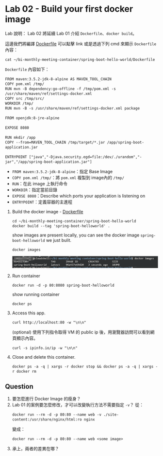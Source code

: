 # Lab 02 - Build your first docker image

Lab 說明：
Lab 02 將延續 Lab 01 介紹 `Dockerfile`、`docker build`。

這邊我們將編譯 [Dockerfile](..\spring-boot-hello-world\Dockerfile)
可以點擊 link 或是透過下列 cmd 來顯示 `Dockerfile` 內容：

```
cat ~/bi-monthly-meeting-container/spring-boot-hello-world/Dockerfile
```

`Dockerfile` 內容如下：
```
FROM maven:3.5.2-jdk-8-alpine AS MAVEN_TOOL_CHAIN
COPY pom.xml /tmp/
RUN mvn -B dependency:go-offline -f /tmp/pom.xml -s /usr/share/maven/ref/settings-docker.xml
COPY src /tmp/src/
WORKDIR /tmp/
RUN mvn -B -s /usr/share/maven/ref/settings-docker.xml package

FROM openjdk:8-jre-alpine

EXPOSE 8080

RUN mkdir /app
COPY --from=MAVEN_TOOL_CHAIN /tmp/target/*.jar /app/spring-boot-application.jar

ENTRYPOINT ["java","-Djava.security.egd=file:/dev/./urandom","-jar","/app/spring-boot-application.jar"]
```

- `FROM maven:3.5.2-jdk-8-alpine`：指定 Base Image
- `COPY pom.xml /tmp/`：將 `pom.xml` 複製到 image內的 `/tmp/`
- `RUN`：在此 image 上執行命令
- `WORKDIR`：指定當前目錄
- `EXPOSE 8080`：Describe which ports your application is listening on
- `ENTRYPOINT`：定義容器的主進程


1. Build the docker image - [Dockerfile](..\spring-boot-hello-world\Dockerfile)

    ```
    cd ~/bi-monthly-meeting-container/spring-boot-hello-world
    docker build --tag 'spring-boot-helloworld' .
    ```

    show images are present locally, you can see the docker image `spring-boot-helloworld` we just bulit.
    ```
    docker images
    ```
    ![lb02_docker_images_after_built](./images/lb02_docker_images_after_built.png)

2. Run container
    ```
    docker run -d -p 80:8080 spring-boot-helloworld
    ```

    show running container
    ```
    docker ps
    ```

3. Access this app.
    ```
    curl http://localhost:80 -w "\n\n"
    ```
    
     (optional) 使用下列指令取得 VM 的 public ip 後，用瀏覽器訪問可以看到網頁顯示內容。

    ```
    curl -s ipinfo.io/ip -w "\n\n"
    ```


4. Close and delete this container.
    ```
    docker ps -a -q | xargs -r docker stop && docker ps -a -q | xargs -r docker rm
    ```


## Question
1. 要怎麼進行 Docker Image 的瘦身？
2. Lab 01 的案例要怎麼修改，才可以改變執行方法不需要指定 `-v`？
    從：
    ```
    docker run --rm -d -p 80:80 --name web -v ./site-content:/usr/share/nginx/html:ro nginx
    ```
    變成：
    ```
    docker run --rm -d -p 80:80 --name web <some image>
    ```
3. 承上，兩者的差異在哪？